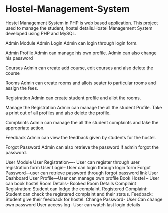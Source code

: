 # Hostel-Management-System
Hostel Management System in PHP is web based application. This project used to manage the student, hostel details.Hostel Management System developed using PHP and MySQL.

Admin Module
Admin Login
Admin can login through login form.

Admin Profile
Admin can manage his own profile.  Admin can also change his password

Courses
Admin can create add course, edit courses and also delete the course

Rooms
Admin can create rooms and allots seater to particular rooms and assign the fees.

Registration
Admin can create student profile and allot the rooms.

Manage the Registration
Admin can manage the all the student Profile. Take a print out of all profiles and also delete the profile.

Complaints
Admin can manage the all the student complaints and take the appropriate action.

Feedback
Admin can view the feedback given by students for the hostel.

Forgot Password
Admin can also retrieve the password if admin forgot the password.

User Module
User Registration—- User can register through user registration form
User Login– User can login through login form
Forgot Password—user can retrieve password through forgot password link
User Dashboard
User Profile—User can manage own profile
Book Hostel – User can book hostel
Room Details- Booked Room Details
Complaint Registration: Student can lodge the complaint.
Registered Complaint: Student can check the registered complaint and their status.
Feedback: Student give their feedback for hostel.
Change Password- User Can change own password
User access log- User can watch last login details
